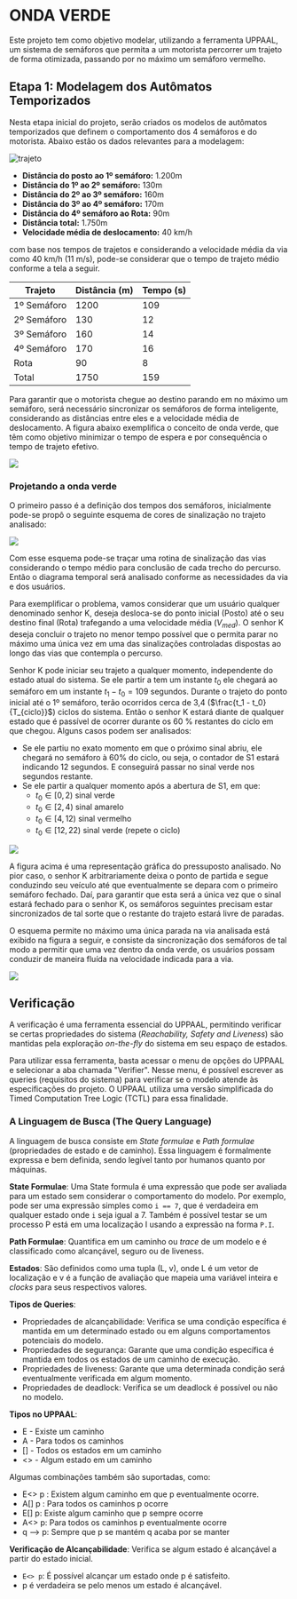 # ONDA VERDE

Este projeto tem como objetivo modelar, utilizando a ferramenta UPPAAL, um sistema de semáforos que permita a um motorista percorrer um trajeto de forma otimizada, passando por no máximo um semáforo vermelho.

## Etapa 1: Modelagem dos Autômatos Temporizados

Nesta etapa inicial do projeto, serão criados os modelos de autômatos temporizados que definem o comportamento dos 4 semáforos e do motorista. Abaixo estão os dados relevantes para a modelagem:

![trajeto](figures/trajeto.png)

- **Distância do posto ao 1º semáforo:** 1.200m
- **Distância do 1º ao 2º semáforo:** 130m
- **Distância do 2º ao 3º semáforo:** 160m
- **Distância do 3º ao 4º semáforo:** 170m
- **Distância do 4º semáforo ao Rota:** 90m
- **Distância total:** 1.750m
- **Velocidade média de deslocamento:** 40 km/h

com base nos tempos de trajetos e considerando a velocidade média da via como 40 km/h (11 m/s), pode-se considerar que o tempo de trajeto médio conforme a tela a seguir.

| Trajeto    | Distância (m) | Tempo (s)|
|------------|---------------|----------|
|1º Semáforo | 1200          |109       |
|2º Semáforo | 130           |12        |        
|3º Semáforo | 160           |14        |        
|4º Semáforo | 170           |16        |   
|Rota        | 90            |8         |
|Total       | 1750          |159       |
     
Para garantir que o motorista chegue ao destino parando em no máximo um semáforo, será necessário sincronizar os semáforos de forma inteligente, considerando as distâncias entre eles e a velocidade média de deslocamento. A figura abaixo exemplifica o conceito de onda verde, que têm como objetivo minimizar o tempo de espera e por consequência o tempo de trajeto efetivo.

![](figures/onda_verde.png)

### Projetando a onda verde

O primeiro passo é a definição dos tempos dos semáforos, inicialmente pode-se propô o seguinte esquema de cores de sinalização no trajeto analisado:

![](figures/rotina_1.png)

Com esse esquema pode-se traçar uma rotina de sinalização das vias considerando o tempo médio para conclusão de cada trecho do percurso. Então o diagrama temporal será analisado conforme as necessidades da via e dos usuários.

Para exemplificar o problema, vamos considerar que um usuário qualquer denominado senhor K, deseja desloca-se do ponto inicial (Posto) até o seu destino final (Rota) trafegando a uma velocidade média ($V_{med}$). O senhor K deseja concluir o trajeto no menor tempo possível que o permita parar no máximo uma única vez em uma das sinalizações controladas dispostas ao longo das vias que contempla o percurso.

Senhor K pode iniciar seu trajeto a qualquer momento, independente do estado atual do sistema. Se ele partir a tem um instante $t_0$ ele chegará ao semáforo em um instante $t_1-t_0=109$ segundos. Durante o trajeto do ponto inicial até o 1º semáforo, terão ocorridos cerca de 3,4 ($\frac{t_1 - t_0}{T_{ciclo}}$) ciclos do sistema. Então o senhor K estará diante de qualquer estado que é passível de ocorrer durante os 60 % restantes do ciclo em que chegou. Alguns casos podem ser analisados:
- Se ele partiu no exato momento em que o próximo sinal abriu, ele chegará no semáforo à 60% do ciclo, ou seja, o contador de S1 estará indicando 12 segundos. E conseguirá passar no sinal verde nos segundos restante.
- Se ele partir a qualquer momento após a abertura de S1, em que:
    - $t_0 \in [0, 2)$ sinal verde
    - $t_0 \in [2, 4)$ sinal amarelo
    - $t_0 \in [4, 12)$ sinal vermelho
    - $t_0 \in [12, 22)$ sinal verde (repete o ciclo)

![](figures/analise_tempo.png)

A figura acima é uma representação gráfica do pressuposto analisado. No pior caso, o senhor K arbitrariamente deixa o ponto de partida e segue conduzindo seu veículo até que eventualmente se depara com o primeiro semáforo fechado. Daí, para garantir que esta será a única vez que o sinal estará fechado para o senhor K, os semáforos seguintes precisam estar sincronizados de tal sorte que o restante do trajeto estará livre de paradas.

O esquema permite no máximo uma única parada na via analisada está exibido na figura a seguir, e consiste da sincronização dos semáforos de tal modo a permitir que uma vez dentro da onda verde, os usuários possam conduzir de maneira fluída na velocidade indicada para a via.

![](figures/sequencia_onda_verde.png)

## Verificação

A verificação é uma ferramenta essencial do UPPAAL, permitindo verificar se certas propriedades do sistema (*Reachability, Safety and Liveness*) são mantidas pela exploração *on-the-fly* do sistema em seu espaço de estados.

Para utilizar essa ferramenta, basta acessar o menu de opções do UPPAAL e selecionar a aba chamada "Verifier". Nesse menu, é possível escrever as queries (requisitos do sistema) para verificar se o modelo atende às especificações do projeto. O UPPAAL utiliza uma versão simplificada do Timed Computation Tree Logic (TCTL) para essa finalidade.

### A Linguagem de Busca (The Query Language)

A linguagem de busca consiste em *State formulae* e *Path formulae* (propriedades de estado e de caminho). Essa linguagem é formalmente expressa e bem definida, sendo legível tanto por humanos quanto por máquinas.

**State Formulae**:
Uma State formula é uma expressão que pode ser avaliada para um estado sem considerar o comportamento do modelo. Por exemplo, pode ser uma expressão simples como `i == 7`, que é verdadeira em qualquer estado onde `i` seja igual a 7. Também é possível testar se um processo P está em uma localização I usando a expressão na forma `P.I`.

**Path Formulae**:
Quantifica em um caminho ou *trace* de um modelo e é classificado como alcançável, seguro ou de liveness.

**Estados**:
São definidos como uma tupla (L, v), onde L é um vetor de localização e v é a função de avaliação que mapeia uma variável inteira e *clocks* para seus respectivos valores.

**Tipos de Queries**:
- Propriedades de alcançabilidade: Verifica se uma condição específica é mantida em um determinado estado ou em alguns comportamentos potenciais do modelo.
- Propriedades de segurança: Garante que uma condição específica é mantida em todos os estados de um caminho de execução.
- Propriedades de liveness: Garante que uma determinada condição será eventualmente verificada em algum momento.
- Propriedades de deadlock: Verifica se um deadlock é possível ou não no modelo.

**Tipos no UPPAAL**:
- E - Existe um caminho
- A - Para todos os caminhos
- [] - Todos os estados em um caminho
- <> - Algum estado em um caminho

Algumas combinações também são suportadas, como:
- E<> p : Existem algum caminho em que p eventualmente ocorre. 
- A[] p : Para todos os caminhos p ocorre
- E[] p: Existe algum caminho que p sempre ocorre
- A<> p: Para todos os caminhos p eventualmente ocorre
- q --> p: Sempre que p se mantém q acaba por se manter

**Verificação de Alcançabilidade**:
Verifica se algum estado é alcançável a partir do estado inicial.
- `E<> p`: É possível alcançar um estado onde p é satisfeito.
- p é verdadeira se pelo menos um estado é alcançável.
